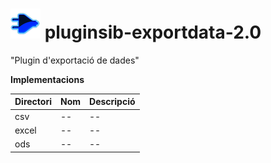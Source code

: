 # ![Logo](https://github.com/GovernIB/maven/raw/binaris/pluginsib/projectinfo_Attachments/icon.jpg) pluginsib-exportdata-2.0
"Plugin d'exportació de dades"

**Implementacions**

Directori | Nom | Descripció
------------ | ------------- | -------------
csv | -- | -- 
excel | -- | --
ods | -- | --
